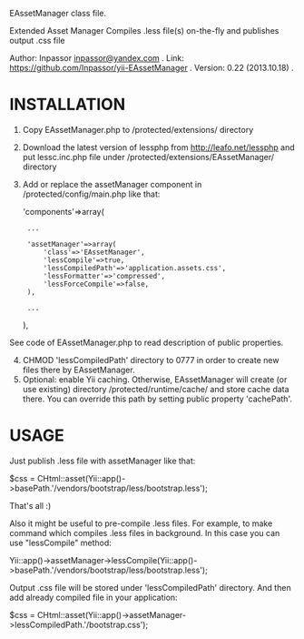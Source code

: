 EAssetManager class file.
 
Extended Asset Manager
Compiles .less file(s) on-the-fly and publishes output .css file
 
Author: Inpassor <inpassor@yandex.com> .
Link: https://github.com/Inpassor/yii-EAssetManager .
Version: 0.22 (2013.10.18) .


INSTALLATION
============

1. Copy EAssetManager.php to /protected/extensions/ directory
2. Download the latest version of lessphp from http://leafo.net/lessphp and put lessc.inc.php file under /protected/extensions/EAssetManager/ directory
3. Add or replace the assetManager component in /protected/config/main.php like that:

	'components'=>array(

		...

		'assetManager'=>array(
			'class'=>'EAssetManager',
			'lessCompile'=>true,
			'lessCompiledPath'=>'application.assets.css',
			'lessFormatter'=>'compressed',
			'lessForceCompile'=>false,
		),

		...

	),

See code of EAssetManager.php to read description of public properties.

4. CHMOD 'lessCompiledPath' directory to 0777 in order to create new files there by EAssetManager.
5. Optional: enable Yii caching. Otherwise, EAssetManager will create (or use existing) directory /protected/runtime/cache/ and store cache data there.
You can override this path by setting public property 'cachePath'.


USAGE
=====

Just publish .less file with assetManager like that:

$css = CHtml::asset(Yii::app()->basePath.'/vendors/bootstrap/less/bootstrap.less');

That's all :)


Also it might be useful to pre-compile .less files. For example, to make command which compiles .less files in background.
In this case you can use "lessCompile" method:

Yii::app()->assetManager->lessCompile(Yii::app()->basePath.'/vendors/bootstrap/less/bootstrap.less');

Output .css file will be stored under 'lessCompiledPath' directory.
And then add already compiled file in your application:

$css = CHtml::asset(Yii::app()->assetManager->lessCompiledPath.'/bootstrap.css');
